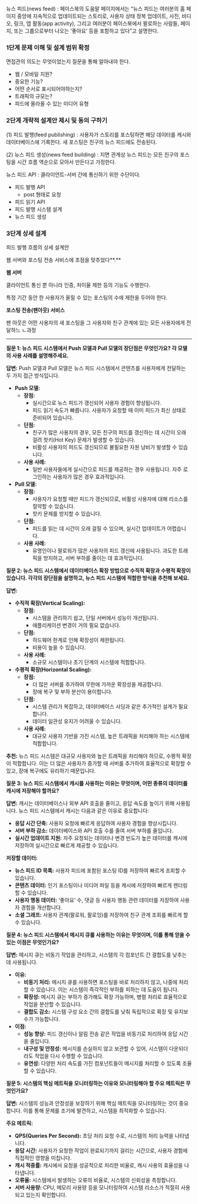 뉴스 피드(news feed) : 페이스북의 도움말 페이지에서는 “뉴스 피드는 여러분의 홈 페이지 중앙에 지속적으로 업데이트되는 스토리로, 사용자 상태 정복 업데이트, 사진, 비디오, 링크, 앱 활동(app activity), 그리고 여러분이 페이스북에서 팔로하는 사람들, 페이지, 또는 그룹으로부터 나오는 ‘좋아요’ 등을 포함하고 있다”고 설명한다.

### 1단계 문제 이해 및 설계 범위 확정

면접관의 의도는 무엇이었는지 질문을 통해 알아내야 한다.

- 웹 / 모바일 지원?
- 중요한 기능?
- 어떤 순서로 표시되어야하는지?
- 트래픽의 규모는?
- 피드에 올라올 수 있는 미디어 유형

### 2단계 개략적 설계안 제시 및 동의 구하기

(1) 피드 발행(feed publishing) : 사용자가 스토리를 포스팅하면 해당 데이터를 캐시와 데이터베이스에 기록한다. 새 포스팅은 친구의 뉴스 피드에도 전송된다.

(2) 뉴스 피드 생성(news feed building) : 지면 관계상 뉴스 피드는 모든 친구의 포스팅을 시간 흐름 역순으로 모아서 만든다고 가정한다.

뉴스 피드 API : 클라이언트-서버 간에 통신하기 위한 수단이다.

- 피드 발행 API
    - post 형태로 요청
- 피드 읽기 API
- 피드 발행 시스템 설계
- 뉴스 피드 생성

### 3단계 상세 설계

피드 발행 흐름의 상세 설계안

웹 서버와 포스팅 전송 서비스에 초점을 맞추었다**.**

**웹 서버**

클라이언트 통신 뿐 아니라 인증, 처이율 제한 등의 기능도 수행한다.

특정 기간 동안 한 사용자가 올릴 수 있는 포스팅의 수에 제한을 두어야 한다.

**포스팅 전송(팬아웃) 서비스**

팬 아웃은 어떤 사용자의 새 포스팅을 그 사용자와 친구 관계에 있는 모든 사용자에게 전달하느 ㄴ과정

---

**질문 1: 뉴스 피드 시스템에서 Push 모델과 Pull 모델의 장단점은 무엇인가요? 각 모델의 사용 사례를 설명해주세요.**

**답변:**
Push 모델과 Pull 모델은 뉴스 피드 시스템에서 콘텐츠를 사용자에게 전달하는 두 가지 접근 방식입니다.

- **Push 모델:**
    - **장점:**
        - 실시간으로 뉴스 피드가 갱신되어 사용자 경험이 향상됩니다.
        - 피드 읽기 속도가 빠릅니다. 사용자가 요청할 때 이미 피드가 최신 상태로 준비되어 있습니다.
    - **단점:**
        - 친구가 많은 사용자의 경우, 모든 친구의 피드를 갱신하는 데 시간이 오래 걸려 핫키(Hot Key) 문제가 발생할 수 있습니다.
        - 비활성 사용자의 피드도 갱신되므로 불필요한 자원 낭비가 발생할 수 있습니다.
    - **사용 사례:**
        - 일반 사용자들에게 실시간으로 피드를 제공하는 경우 사용됩니다. 자주 로그인하는 사용자가 많은 경우 효과적입니다.
- **Pull 모델:**
    - **장점:**
        - 사용자가 요청할 때만 피드가 갱신되므로, 비활성 사용자에 대해 리소스를 절약할 수 있습니다.
        - 핫키 문제를 방지할 수 있습니다.
    - **단점:**
        - 피드를 읽는 데 시간이 오래 걸릴 수 있으며, 실시간 업데이트가 어렵습니다.
    - **사용 사례:**
        - 유명인이나 팔로워가 많은 사용자의 피드 갱신에 사용됩니다. 과도한 트래픽을 방지하고, 서버 부하를 줄이는 데 효과적입니다.

**질문 2: 뉴스 피드 시스템에서 데이터베이스 확장 방법으로 수직적 확장과 수평적 확장이 있습니다. 각각의 장단점을 설명하고, 뉴스 피드 시스템에 적합한 방식을 추천해 보세요.**

**답변:**

- **수직적 확장(Vertical Scaling):**
    - **장점:**
        - 시스템을 관리하기 쉽고, 단일 서버에서 성능이 개선됩니다.
        - 애플리케이션 변경이 거의 필요 없습니다.
    - **단점:**
        - 하드웨어 한계로 인해 확장성이 제한됩니다.
        - 비용이 높을 수 있습니다.
    - **사용 사례:**
        - 소규모 시스템이나 초기 단계의 시스템에 적합합니다.
- **수평적 확장(Horizontal Scaling):**
    - **장점:**
        - 더 많은 서버를 추가하여 무한에 가까운 확장성을 제공합니다.
        - 장애 복구 및 부하 분산이 용이합니다.
    - **단점:**
        - 시스템 관리가 복잡하고, 데이터베이스 샤딩과 같은 추가적인 설계가 필요합니다.
        - 데이터 일관성 유지가 어려울 수 있습니다.
    - **사용 사례:**
        - 대규모 사용자 기반을 가진 시스템, 높은 트래픽을 처리해야 하는 시스템에 적합합니다.

**추천:** 뉴스 피드 시스템은 대규모 사용자와 높은 트래픽을 처리해야 하므로, 수평적 확장이 적합합니다. 이는 더 많은 사용자가 증가할 때 서버를 추가하여 효율적으로 확장할 수 있고, 장애 복구에도 유리하기 때문입니다.

**질문 3: 뉴스 피드 시스템에서 캐시를 사용하는 이유는 무엇이며, 어떤 종류의 데이터를 캐시에 저장해야 할까요?**

**답변:**
캐시는 데이터베이스나 외부 API 호출을 줄이고, 응답 속도를 높이기 위해 사용됩니다. 뉴스 피드 시스템에서 캐시는 다음과 같은 이유로 중요합니다:

- **응답 시간 단축:** 사용자 요청에 빠르게 응답하여 사용자 경험을 향상시킵니다.
- **서버 부하 감소:** 데이터베이스와 API 호출 수를 줄여 서버 부하를 줄입니다.
- **실시간 업데이트 지원:** 자주 요청되는 데이터나 변경 빈도가 높은 데이터를 캐시에 저장하여 실시간으로 빠르게 제공할 수 있습니다.

**저장할 데이터:**

- **뉴스 피드 ID 목록:** 사용자 피드에 포함된 포스팅 ID를 저장하여 빠르게 조회할 수 있습니다.
- **콘텐츠 데이터:** 인기 포스팅이나 미디어 파일 등을 캐시에 저장하여 빠르게 렌더링할 수 있습니다.
- **사용자 행동 데이터:** ‘좋아요’ 수, 댓글 등 사용자 행동 관련 데이터를 저장하여 사용자 경험을 개선합니다.
- **소셜 그래프:** 사용자 관계(팔로워, 팔로잉)를 저장하여 친구 관계 조회를 빠르게 할 수 있습니다.

**질문 4: 뉴스 피드 시스템에서 메시지 큐를 사용하는 이유는 무엇이며, 이를 통해 얻을 수 있는 이점은 무엇인가요?**

**답변:**
메시지 큐는 비동기 작업을 관리하고, 시스템의 각 컴포넌트 간 결합도를 낮추는 데 사용됩니다.

- **이유:**
    - **비동기 처리:** 메시지 큐를 사용하면 포스팅을 바로 처리하지 않고, 나중에 처리할 수 있습니다. 이는 시스템이 즉각적인 부하를 피하는 데 도움이 됩니다.
    - **확장성:** 메시지 큐는 부하가 증가해도 확장 가능하며, 병렬 처리로 효율적으로 작업을 분산할 수 있습니다.
    - **결합도 감소:** 시스템 구성 요소 간의 결합도를 낮춰 독립적으로 확장 및 유지보수가 가능합니다.
- **이점:**
    - **성능 향상:** 피드 갱신이나 알림 전송 같은 작업을 비동기로 처리하여 응답 시간을 줄입니다.
    - **내구성 및 안정성:** 메시지를 손실하지 않고 보관할 수 있어, 시스템이 다운되더라도 작업을 다시 수행할 수 있습니다.
    - **유연성:** 다양한 처리 속도를 가진 컴포넌트들이 메시지를 처리할 수 있도록 조율할 수 있습니다.

**질문 5: 시스템의 핵심 메트릭을 모니터링하는 이유와 모니터링해야 할 주요 메트릭은 무엇인가요?**

**답변:**
시스템의 성능과 안정성을 보장하기 위해 핵심 메트릭을 모니터링하는 것이 중요합니다. 이를 통해 문제를 조기에 발견하고, 시스템을 최적화할 수 있습니다.

**주요 메트릭:**

- **QPS(Queries Per Second):** 초당 처리 요청 수로, 시스템의 처리 능력을 나타냅니다.
- **응답 시간:** 사용자가 요청한 작업이 완료되기까지 걸리는 시간으로, 사용자 경험에 직접적인 영향을 미칩니다.
- **캐시 적중률:** 캐시에서 요청을 성공적으로 처리한 비율로, 캐시 사용의 효율성을 나타냅니다.
- **오류율:** 시스템에서 발생하는 오류의 비율로, 시스템의 신뢰성을 측정합니다.
- **서버 사용량:** CPU, 메모리 사용량 등을 모니터링하여 시스템 리소스가 적절히 사용되고 있는지 확인합니다.
